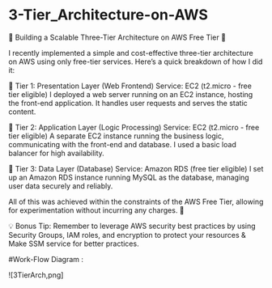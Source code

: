 # 3-Tier_Architecture-on-AWS
🚀 Building a Scalable Three-Tier Architecture on AWS Free Tier 🚀

I recently implemented a simple and cost-effective three-tier architecture on AWS using only free-tier services. Here’s a quick breakdown of how I did it:

🔸 Tier 1: Presentation Layer (Web Frontend)
Service: EC2 (t2.micro - free tier eligible)
I deployed a web server running on an EC2 instance, hosting the front-end application. It handles user requests and serves the static content.

🔸 Tier 2: Application Layer (Logic Processing)
Service: EC2 (t2.micro - free tier eligible)
A separate EC2 instance running the business logic, communicating with the front-end and database. I used a basic load balancer for high availability.

🔸 Tier 3: Data Layer (Database)
Service: Amazon RDS (free tier eligible)
I set up an Amazon RDS instance running MySQL as the database, managing user data securely and reliably.

All of this was achieved within the constraints of the AWS Free Tier, allowing for experimentation without incurring any charges. 🎯

💡 Bonus Tip: Remember to leverage AWS security best practices by using Security Groups, IAM roles, and encryption to protect your resources & Make SSM service for better practices.

#Work-Flow Diagram : 

![3TierArch,png]

